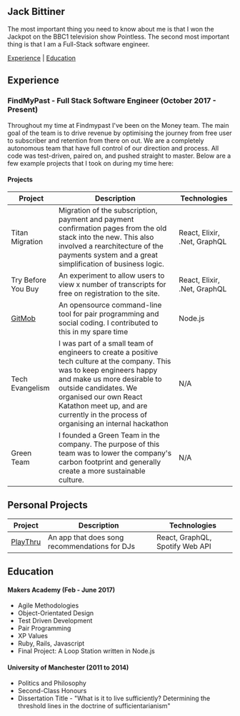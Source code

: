 ## Jack Bittiner

The most important thing you need to know about me is that I won the Jackpot on the BBC1 television show Pointless. The second most important thing is that I am a Full-Stack software engineer.

[Experience](#experience) | [Education](#education)

## Experience

### FindMyPast - Full Stack Software Engineer (October 2017 - Present)

Throughout my time at Findmypast I've been on the Money team. The main goal of the team is to drive revenue by optimising the journey from free user to subscriber and retention from there on out. We are a completely autonomous team that have full control of our direction and process. All code was test-driven, paired on, and pushed straight to master. Below are a few example projects that I took on during my time here:

#### Projects

| Project   | Description | Technologies |
|---        |---         |---           |
| Titan Migration | Migration of the subscription, payment and payment confirmation pages from the old stack into the new. This also involved a rearchitecture of the payments system and a great simplification of business logic.  | React, Elixir, .Net, GraphQL |
| Try Before You Buy | An experiment to allow users to view x number of transcripts for free on registration to the site. | React, Elixir, .Net, GraphQL |
| [GitMob](https://github.com/findmypast-oss/git-mob) | An opensource command-line tool for pair programming and social coding. I contributed to this in my spare time | Node.js |
| Tech Evangelism | I was part of a small team of engineers to create a positive tech culture at the company. This was to keep engineers happy and make us more desirable to outside candidates. We organised our own React Katathon meet up, and are currently in the process of organising an internal hackathon | N/A |
| Green Team | I founded a Green Team in the company. The purpose of this team was to lower the company's carbon footprint and generally create a more sustainable culture. | N/A |

## Personal Projects

| Project   | Description | Technologies |
|---        |---         |---           |
| [PlayThru](https://github.com/jackbittiner/play-thru) | An app that does song recommendations for DJs | React, GraphQL, Spotify Web API |

## Education

#### Makers Academy (Feb - June 2017)

- Agile Methodologies
- Object-Orientated Design
- Test Driven Development
- Pair Programming
- XP Values
- Ruby, Rails, Javascript
- Final Project: A Loop Station written in Node.js

#### University of Manchester (2011 to 2014)

- Politics and Philosophy
- Second-Class Honours
- Dissertation Title - "What is it to live sufficiently? Determining the threshold lines in the doctrine of sufficientarianism"
